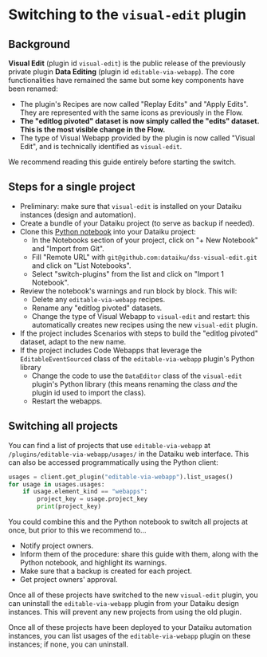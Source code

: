# Switching to the `visual-edit` plugin

## Background

**Visual Edit** (plugin id `visual-edit`) is the public release of the previously private plugin **Data Editing** (plugin id `editable-via-webapp`). The core functionalities have remained the same but some key components have been renamed:

* The plugin's Recipes are now called "Replay Edits" and "Apply Edits". They are represented with the same icons as previously in the Flow.
* **The "editlog pivoted" dataset is now simply called the "edits" dataset. This is the most visible change in the Flow.**
* The type of Visual Webapp provided by the plugin is now called "Visual Edit", and is technically identified as `visual-edit`.

We recommend reading this guide entirely before starting the switch.

## Steps for a single project

* Preliminary: make sure that `visual-edit` is installed on your Dataiku instances (design and automation).
* Create a bundle of your Dataiku project (to serve as backup if needed).
* Clone this [Python notebook](https://github.com/dataiku/dss-visual-edit/blob/master/docs/switch-plugins.ipynb) into your Dataiku project:
    * In the Notebooks section of your project, click on "+ New Notebook" and "Import from Git".
    * Fill "Remote URL" with `git@github.com:dataiku/dss-visual-edit.git` and click on "List Notebooks".
    * Select "switch-plugins" from the list and click on "Import 1 Notebook".
* Review the notebook's warnings and run block by block. This will:
    * Delete any `editable-via-webapp` recipes.
    * Rename any "editlog pivoted" datasets.
    * Change the type of Visual Webapp to `visual-edit` and restart: this automatically creates new recipes using the new `visual-edit` plugin.
* If the project includes Scenarios with steps to build the "editlog pivoted" dataset, adapt to the new name.
* If the project includes Code Webapps that leverage the `EditableEventSourced` class of the `editable-via-webapp` plugin's Python library
    * Change the code to use the `DataEditor` class of the `visual-edit` plugin's Python library (this means renaming the class _and_ the plugin id used to import the class).
    * Restart the webapps.

## Switching all projects

You can find a list of projects that use `editable-via-webapp` at `/plugins/editable-via-webapp/usages/` in the Dataiku web interface. This can also be accessed programmatically using the Python client:

```python
usages = client.get_plugin("editable-via-webapp").list_usages()
for usage in usages.usages:
    if usage.element_kind == "webapps":
        project_key = usage.project_key
        print(project_key)
```

You could combine this and the Python notebook to switch all projects at once, but prior to this we recommend to...

* Notify project owners.
* Inform them of the procedure: share this guide with them, along with the Python notebook, and highlight its warnings.
* Make sure that a backup is created for each project.
* Get project owners' approval.

Once all of these projects have switched to the new `visual-edit` plugin, you can uninstall the `editable-via-webapp` plugin from your Dataiku design instances. This will prevent any new projects from using the old plugin.

Once all of these projects have been deployed to your Dataiku automation instances, you can list usages of the `editable-via-webapp` plugin on these instances; if none, you can uninstall.
